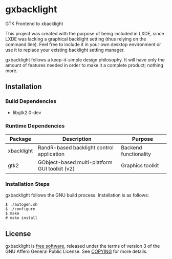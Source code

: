 gxbacklight
===========

GTK Frontend to xbacklight

This project was created with the purpose of being included in LXDE, since LXDE
was lacking a graphical backlight setting (thus relying on the command line).
Feel free to include it in your own desktop environment or use it to replace
your existing backlight setting manager.

gxbacklight follows a keep-it-simple design philosophy. It will have only the
amount of features needed in order to make it a complete product; nothing more.

Installation
------------

### Build Dependencies

- libgtk2.0-dev

### Runtime Dependencies

Package    | Description                                   | Purpose
---------- | --------------------------------------------- | ---------------------
xbacklight | RandR-based backlight control application     | Backend functionality
gtk2       | GObject-based multi-platform GUI toolkit (v2) | Graphics toolkit

### Installation Steps

gxbacklight follows the GNU build process. Installation is as follows:

    $ ./autogen.sh
    $ ./configure
    $ make
    # make install

License
-------

gxbacklight is [free software][1], released under the terms of version 3 of the
GNU Affero General Public License. See [COPYING][2] for more details.

[1]: http://gnu.org/philosophy/free-sw.html
[2]: COPYING
